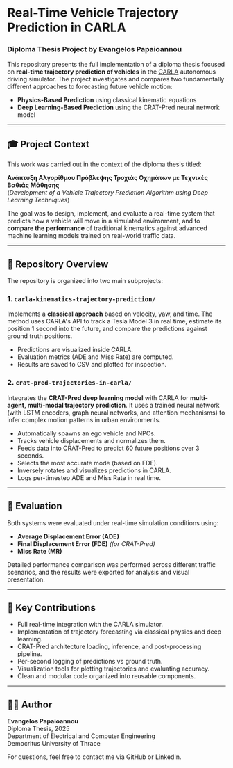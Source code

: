 # Real-Time Vehicle Trajectory Prediction in CARLA  
### Diploma Thesis Project by Evangelos Papaioannou

This repository presents the full implementation of a diploma thesis focused on **real-time trajectory prediction of vehicles** in the [CARLA](https://carla.org) autonomous driving simulator. The project investigates and compares two fundamentally different approaches to forecasting future vehicle motion:

- **Physics-Based Prediction** using classical kinematic equations
- **Deep Learning-Based Prediction** using the CRAT-Pred neural network model

---

## 🎓 Project Context

This work was carried out in the context of the diploma thesis titled:

**Ανάπτυξη Αλγορίθμου Πρόβλεψης Τροχιάς Οχημάτων με Τεχνικές Βαθιάς Μάθησης**  
(*Development of a Vehicle Trajectory Prediction Algorithm using Deep Learning Techniques*)

The goal was to design, implement, and evaluate a real-time system that predicts how a vehicle will move in a simulated environment, and to **compare the performance** of traditional kinematics against advanced machine learning models trained on real-world traffic data.

---

## 📁 Repository Overview

The repository is organized into two main subprojects:

### 1. `carla-kinematics-trajectory-prediction/`
Implements a **classical approach** based on velocity, yaw, and time. The method uses CARLA's API to track a Tesla Model 3 in real time, estimate its position 1 second into the future, and compare the predictions against ground truth positions.

- Predictions are visualized inside CARLA.
- Evaluation metrics (ADE and Miss Rate) are computed.
- Results are saved to CSV and plotted for inspection.

### 2. `crat-pred-trajectories-in-carla/`
Integrates the **CRAT-Pred deep learning model** with CARLA for **multi-agent, multi-modal trajectory prediction**. It uses a trained neural network (with LSTM encoders, graph neural networks, and attention mechanisms) to infer complex motion patterns in urban environments.

- Automatically spawns an ego vehicle and NPCs.
- Tracks vehicle displacements and normalizes them.
- Feeds data into CRAT-Pred to predict 60 future positions over 3 seconds.
- Selects the most accurate mode (based on FDE).
- Inversely rotates and visualizes predictions in CARLA.
- Logs per-timestep ADE and Miss Rate in real time.

---

## 🔬 Evaluation

Both systems were evaluated under real-time simulation conditions using:

- **Average Displacement Error (ADE)**  
- **Final Displacement Error (FDE)** *(for CRAT-Pred)*
- **Miss Rate (MR)**

Detailed performance comparison was performed across different traffic scenarios, and the results were exported for analysis and visual presentation.

---

## 🧠 Key Contributions

- Full real-time integration with the CARLA simulator.
- Implementation of trajectory forecasting via classical physics and deep learning.
- CRAT-Pred architecture loading, inference, and post-processing pipeline.
- Per-second logging of predictions vs ground truth.
- Visualization tools for plotting trajectories and evaluating accuracy.
- Clean and modular code organized into reusable components.

---

## 👨‍💻 Author

**Evangelos Papaioannou**  
Diploma Thesis, 2025  
Department of Electrical and Computer Engineering  
Democritus University of Thrace

For questions, feel free to contact me via GitHub or LinkedIn.
